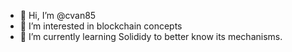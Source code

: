 - 👋 Hi, I’m @cvan85
- 👀 I’m interested in blockchain concepts
- 🌱 I’m currently learning Solididy to better know its mechanisms.

<!---
cvan85/cvan85 is a ✨ special ✨ repository because its `README.md` (this file) appears on your GitHub profile.
You can click the Preview link to take a look at your changes.
--->
